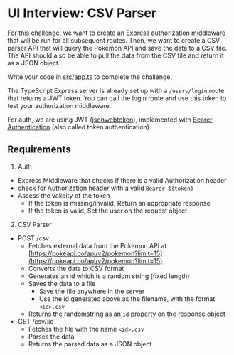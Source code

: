 # UI Interview: CSV Parser


For this challenge, we want to create an Express authorization middleware that will be run for all subsequent routes. Then, we want to create a CSV parser API that will query the Pokemon API and save the data to a CSV file. The API should also be able to pull the data from the CSV file and return it as a JSON object.

Write your code in [src/app.ts](./src/app.ts) to complete the challenge. 

The TypeScript Express server is already set up with a `/users/login` route that returns a JWT token. You can call the login route and use this token to test your authorization middleware.

For auth, we are using JWT ([jsonwebtoken](https://www.npmjs.com/package/jsonwebtoken)), implemented with [Bearer Authentication](https://swagger.io/docs/specification/authentication/bearer-authentication/) (also called token authentication).


## Requirements
1. Auth 
  - Express Middleware that checks if there is a valid Authorization header
  - check for Authorization header with a valid `Bearer ${token}`
  - Assess the validity of the token
    - If the token is missing/invalid, Return an appropriate response
    - If the token is valid, Set the user on the request object
2. CSV Parser
  - POST /csv
    - Fetches external data from the Pokemon API at [https://pokeapi.co/api/v2/pokemon?limit=15](https://pokeapi.co/api/v2/pokemon?limit=15)
    - Converts the data to CSV format
    - Generates an id which is a random string (fixed length)
    - Saves the data to a file
      - Save the file anywhere in the server
      - Use the id generated above as the filename, with the format `<id>.csv`
    - Returns the randomstring as an `id` property on the response object
  - GET /csv/:id
    - Fetches the file with the name `<id>.csv`
    - Parses the data
    - Returns the parsed data as a JSON object